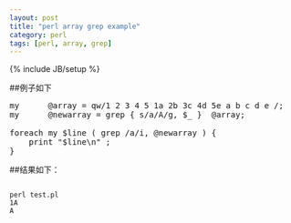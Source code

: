 ```yaml
---
layout: post
title: "perl array grep example"
category: perl
tags: [perl, array, grep]
---
```

{% include JB/setup %}

##例子如下

<pre lang="perl" line="24">
my      @array = qw/1 2 3 4 5 1a 2b 3c 4d 5e a b c d e /;
my      @newarray = grep { s/a/A/g, $_ }  @array;

foreach my $line ( grep /a/i, @newarray ) {
    print "$line\n" ;
}
</pre>

##结果如下：

<code>
perl test.pl
1A
A
</code>
